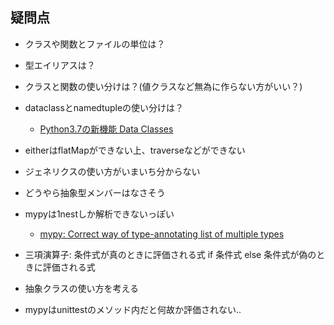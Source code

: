 ## 疑問点

- クラスや関数とファイルの単位は？
- 型エイリアスは？
- クラスと関数の使い分けは？(値クラスなど無為に作らない方がいい？)
- dataclassとnamedtupleの使い分けは？
  - [Python3.7の新機能 Data Classes](https://qiita.com/massa142/items/6dbfeb88092dea4f95d8)
- eitherはflatMapができない上、traverseなどができない
- ジェネリクスの使い方がいまいち分からない
- どうやら抽象型メンバーはなさそう

- mypyは1nestしか解析できないっぽい
  - [mypy: Correct way of type-annotating list of multiple types
](https://stackoverflow.com/questions/52544118/mypy-correct-way-of-type-annotating-list-of-multiple-types)
    
- 三項演算子: 条件式が真のときに評価される式 if 条件式 else 条件式が偽のときに評価される式
- 抽象クラスの使い方を考える
- mypyはunittestのメソッド内だと何故か評価されない..
